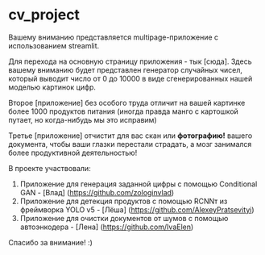 # cv_project

Вашему вниманию представляется multipage-приложение с использованием streamlit.

Для перехода на основную страницу приложения - тык [сюда]. Здесь вашему вниманию будет представлен генератор случайных чисел, который выводит число от 0 до 10000 в виде сгенерированных нашей моделью картинок цифр. 

Второе [приложение] без особого труда отличит на вашей картинке более 1000 продуктов питания (иногда правда манго с картошкой путает, но когда-нибудь мы это исправим)

Третье [приложение] отчистит для вас скан или **фотографию!** вашего документа, чтобы ваши глазки перестали страдать, а мозг занимался более продуктивной деятельностью!

В проекте участвовали: 
1) Приложение для генерация заданной цифры с помощью Conditional GAN - [Влад] (https://github.com/zologinvlad)
2) Приложение для детекция продуктов с помощью RCNNт из фреймворка YOLO v5 - [Лёша] (https://github.com/AlexeyPratsevityi)
3) Приложение для очистки документов от шумов с помощью автоэнкодера - [Лена] (https://github.com/IvaElen)

Спасибо за внимание! :)
